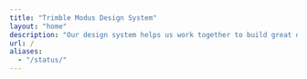 ```yaml
---
title: "Trimble Modus Design System"
layout: "home"
description: "Our design system helps us work together to build great digital experiences for Trimble customers."
url: /
aliases:
  - "/status/"
---
```

